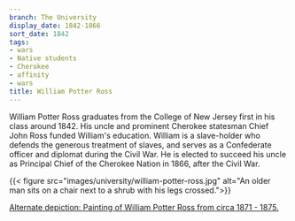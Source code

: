 ```yaml
---
branch: The University
display_date: 1842-1866
sort_date: 1842
tags:
- wars
- Native students
- Cherokee
- affinity
- wars
title: William Potter Ross
---
```


William Potter Ross graduates from the College of New Jersey first in his class around 1842. His uncle and prominent Cherokee statesman Chief John Ross funded William's education. William is a slave-holder who defends the generous treatment of slaves, and serves as a Confederate officer and diplomat during the Civil War. He is elected to succeed his uncle as Principal Chief of the Cherokee Nation in 1866, after the Civil War.



{{< figure src="images/university/william-potter-ross.jpg" alt="An older man sits on a chair next to a shrub with his legs crossed.">}}


[Alternate depiction: Painting of William Potter Ross from circa 1871 - 1875.](https://dpul.princeton.edu/catalog/4t64gn466)
